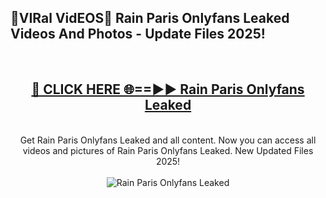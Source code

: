 <h2>🔴VIRal VidEOS🔴 Rain Paris Onlyfans Leaked Videos And Photos - Update Files 2025!</h2>
<br>
<div align="center">
<h2><a href="https://virallinks.top/odZfE0" rel="nofollow">🔴 CLICK HERE 🌐==►► Rain Paris Onlyfans Leaked</a></h2>
<br>
Get Rain Paris Onlyfans Leaked and all content. Now you can access all videos and pictures of Rain Paris Onlyfans Leaked. New Updated Files 2025!
<br>
<br>
<a href="https://virallinks.top/odZfE0" rel="nofollow" data-target="animated-image.originalLink"><img src="https://i.imgur.com/dJHk4Zq.gif)" alt="Rain Paris Onlyfans Leaked" style="max-width: 100%; display: inline-block;" data-target="animated-image.originalImage"></a>
</div>
<br>
